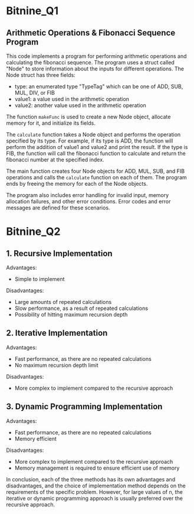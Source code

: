 # Bitnine_Q1

Arithmetic Operations & Fibonacci Sequence Program
--------------------------------------------------

This code implements a program for performing arithmetic operations and calculating the fibonacci sequence. The program uses a struct called "Node" to store information about the inputs for different operations. The Node struct has three fields:

-   type: an enumerated type "TypeTag" which can be one of ADD, SUB, MUL, DIV, or FIB
-   value1: a value used in the arithmetic operation
-   value2: another value used in the arithmetic operation

The function `makeFunc` is used to create a new Node object, allocate memory for it, and initialize its fields.

The `calculate` function takes a Node object and performs the operation specified by its type. For example, if its type is ADD, the function will perform the addition of value1 and value2 and print the result. If the type is FIB, the function will call the fibonacci function to calculate and return the fibonacci number at the specified index.

The main function creates four Node objects for ADD, MUL, SUB, and FIB operations and calls the `calculate` function on each of them. The program ends by freeing the memory for each of the Node objects.

The program also includes error handling for invalid input, memory allocation failures, and other error conditions. Error codes and error messages are defined for these scenarios.

# Bitnine_Q2

## 1.  Recursive Implementation

  Advantages:

  -   Simple to implement

  Disadvantages:

  -   Large amounts of repeated calculations
  -   Slow performance, as a result of repeated calculations
  -   Possibility of hitting maximum recursion depth



## 2.  Iterative Implementation

  Advantages:

  -   Fast performance, as there are no repeated calculations
  -   No maximum recursion depth limit

  Disadvantages:

  -   More complex to implement compared to the recursive approach



## 3.  Dynamic Programming Implementation

  Advantages:

  -   Fast performance, as there are no repeated calculations
  -   Memory efficient

  Disadvantages:

  -   More complex to implement compared to the recursive approach
  -   Memory management is required to ensure efficient use of memory

In conclusion, each of the three methods has its own advantages and disadvantages, and the choice of implementation method depends on the requirements of the specific problem. However, for large values of n, the iterative or dynamic programming approach is usually preferred over the recursive approach.

